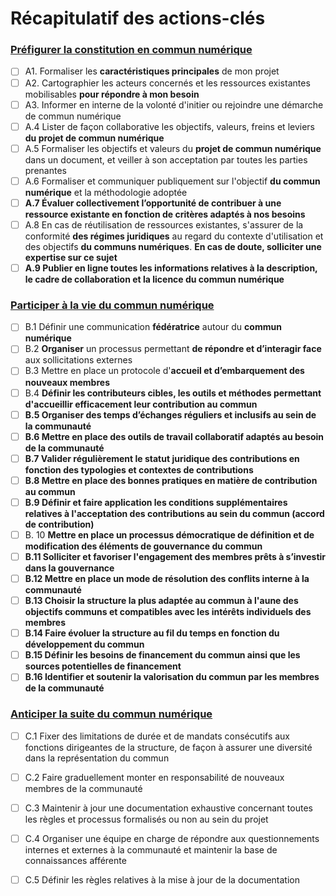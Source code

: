 # Récapitulatif des actions-clés

### [Préfigurer la constitution en commun numérique](recommandations-1-preparer-la-constitution-en-commun-numerique/)

* [ ] A1. Formaliser les **caractéristiques principales** de mon projet
* [ ] A2. Cartographier les acteurs concernés et les ressources existantes mobilisables **pour répondre à mon besoin**
* [ ] A3. Informer en interne de la volonté d'initier ou rejoindre une démarche de commun numérique
* [ ] A.4 Lister de façon collaborative les objectifs, valeurs, freins et leviers **du projet de commun numérique**
* [ ] A.5 Formaliser les objectifs et valeurs du **projet de commun numérique** dans un document, et veiller à son acceptation par toutes les parties prenantes
* [ ] A.6 Formaliser et communiquer publiquement sur l'objectif **du commun numérique** et la méthodologie adoptée
* [ ] **A.7 Évaluer collectivement l’opportunité de contribuer à une ressource existante en fonction de critères adaptés à nos besoins**
* [ ] A.8 En cas de réutilisation de ressources existantes, s'assurer de la conformité **des régimes juridiques** au regard du contexte d'utilisation et des objectifs **du communs numériques**. **En cas de doute, solliciter une expertise sur ce sujet**
* [ ] **A.9 Publier en ligne toutes les informations relatives à la description, le cadre de collaboration et la licence du commun numérique**

### [Participer à la vie du commun numérique](recommandations-2-participer-a-la-vie-du-commun-numerique/)

* [ ] B.1 Définir une communication **fédératrice** autour du **commun numérique**
* [ ] B.2 **Organiser** un processus permettant **de répondre et d’interagir face** aux sollicitations externes
* [ ] B.3 Mettre en place un protocole d'**accueil et d’embarquement des nouveaux membres**
* [ ] B.4 **Définir les contributeurs cibles, les outils et méthodes permettant d'accueillir efficacement leur contribution au commun**
* [ ] **B.5 Organiser des temps d’échanges réguliers et inclusifs au sein de la communauté**
* [ ] **B.6 Mettre en place des outils de travail collaboratif adaptés au besoin de la communauté**
* [ ] **B.7 Valider régulièrement le statut juridique des contributions en fonction des typologies et contextes de contributions**
* [ ] **B.8 Mettre en place des bonnes pratiques en matière de contribution au commun**
* [ ] **B.9 Définir et faire application les conditions supplémentaires relatives à l'acceptation des contributions au sein du commun \(accord de contribution\)**
* [ ] B. 10 **Mettre en place un processus démocratique de définition et de modification des éléments de gouvernance du commun**
* [ ] **B.11 Solliciter et favoriser l'engagement des membres prêts à s’investir dans la gouvernance**
* [ ] **B.12 Mettre en place un mode de résolution des conflits interne à la communauté**
* [ ] **B.13 Choisir la structure la plus adaptée au commun à l'aune des objectifs communs et compatibles avec les intérêts individuels des membres** 
* [ ] **B.14 Faire évoluer la structure au fil du temps en fonction du développement du commun**
* [ ] **B.15 Définir les besoins de financement du commun ainsi que les sources potentielles de financement**
* [ ] **B.16 Identifier et soutenir la valorisation du commun par les membres de la communauté**

### [Anticiper la suite du commun numérique](recommandations-3-anticiper-la-suite-du-commun-numerique/)

* [ ] C.1 Fixer des limitations de durée et de mandats consécutifs aux fonctions dirigeantes de la structure, de façon à assurer une diversité dans la représentation du commun
* [ ] C.2 Faire graduellement monter en responsabilité de nouveaux membres de la communauté
* [ ] C.3 Maintenir à jour une documentation exhaustive concernant toutes les règles et processus formalisés ou non au sein du projet 
* [ ] C.4 Organiser une équipe en charge de répondre aux questionnements internes et externes à la communauté et maintenir la base de connaissances afférente 
* [ ] C.5 Définir les règles relatives à la mise à jour de la documentation

